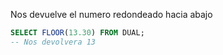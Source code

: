 Nos devuelve el numero redondeado hacia abajo

```sql
SELECT FLOOR(13.30) FROM DUAL;
-- Nos devolvera 13
```